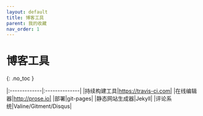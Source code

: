 ```yaml
---
layout: default
title: 博客工具
parent: 我的收藏
nav_order: 1
---
```


# 博客工具
{: .no_toc }

|:-------------|:--------------|
|持续构建工具|https://travis-ci.com|
|在线编辑器|http://prose.io|
|部署|git-pages|
|静态网站生成器|Jekyll|
|评论系统|Valine/Gitment/Disqus|
